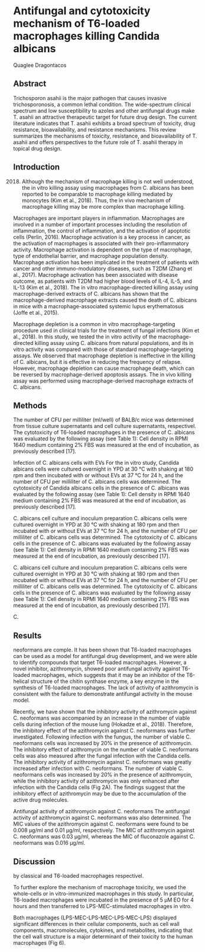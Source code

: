 # Antifungal and cytotoxicity mechanism of T6-loaded macrophages killing Candida albicans
Quaglee Dragontacos


## Abstract
Trichosporon asahii is the major pathogen that causes invasive trichosporonosis, a common lethal condition. The wide-spectrum clinical spectrum and low susceptibility to azoles and other antifungal drugs make T. asahii an attractive therapeutic target for future drug design. The current literature indicates that T. asahii exhibits a broad spectrum of toxicity, drug resistance, bioavailability, and resistance mechanisms. This review summarizes the mechanisms of toxicity, resistance, and bioavailability of T. asahii and offers perspectives to the future role of T. asahii therapy in topical drug design.


## Introduction
 2018. Although the mechanism of macrophage killing is not well understood, the in vitro killing assay using macrophages from C. albicans has been reported to be comparable to macrophage killing mediated by monocytes (Kim et al., 2018). Thus, the in vivo mechanism of macrophage killing may be more complex than macrophage killing.

Macrophages are important players in inflammation. Macrophages are involved in a number of important processes including the resolution of inflammation, the control of inflammation, and the activation of apoptotic cells (Perlin, 2016). Macrophage activation is a key process in cancer, as the activation of macrophages is associated with their pro-inflammatory activity. Macrophage activation is dependent on the type of macrophage, type of endothelial barrier, and macrophage population density. Macrophage activation has been implicated in the treatment of patients with cancer and other immuno-modulatory diseases, such as T2DM (Zhang et al., 2017). Macrophage activation has been associated with disease outcome, as patients with T2DM had higher blood levels of IL-4, IL-5, and IL-13 (Kim et al., 2018). The in vitro macrophage-directed killing assay using macrophage-derived extracts of C. albicans has shown that the macrophage-derived macrophage extracts caused the death of C. albicans in mice with a macrophage-associated systemic lupus erythematosus (Joffe et al., 2015).

Macrophage depletion is a common in vitro macrophage-targeting procedure used in clinical trials for the treatment of fungal infections (Kim et al., 2018). In this study, we tested the in vitro activity of the macrophage-directed killing assay using C. albicans from natural populations, and its in vitro activity was compared with those of standard macrophage-targeting assays. We observed that macrophage depletion is ineffective in the killing of C. albicans, but it is effective in reducing the frequency of relapse. However, macrophage depletion can cause macrophage death, which can be reversed by macrophage-derived apoptosis assays. The in vivo killing assay was performed using macrophage-derived macrophage extracts of C. albicans.


## Methods
The number of CFU per milliliter (ml/well) of BALB/c mice was determined from tissue culture supernatants and cell culture supernatants, respectivel. The cytotoxicity of T6-loaded macrophages in the presence of C. albicans was evaluated by the following assay (see Table 1): Cell density in RPMI 1640 medium containing 2% FBS was measured at the end of incubation, as previously described [17].

Infection of C. albicans cells with EVs
For the in vitro study, Candida albicans cells were cultured overnight in YPD at 30 °C with shaking at 180 rpm and then incubated with or without EVs at 37 °C for 24 h, and the number of CFU per milliliter of C. albicans cells was determined. The cytotoxicity of Candida albicans cells in the presence of C. albicans was evaluated by the following assay (see Table 1): Cell density in RPMI 1640 medium containing 2% FBS was measured at the end of incubation, as previously described [17].

C. albicans cell culture and inoculum preparation
C. albicans cells were cultured overnight in YPD at 30 °C with shaking at 180 rpm and then incubated with or without EVs at 37 °C for 24 h, and the number of CFU per milliliter of C. albicans cells was determined. The cytotoxicity of C. albicans cells in the presence of C. albicans was evaluated by the following assay (see Table 1): Cell density in RPMI 1640 medium containing 2% FBS was measured at the end of incubation, as previously described [17].

C. albicans cell culture and inoculum preparation
C. albicans cells were cultured overnight in YPD at 30 °C with shaking at 180 rpm and then incubated with or without EVs at 37 °C for 24 h, and the number of CFU per milliliter of C. albicans cells was determined. The cytotoxicity of C. albicans cells in the presence of C. albicans was evaluated by the following assay (see Table 1): Cell density in RPMI 1640 medium containing 2% FBS was measured at the end of incubation, as previously described [17].

C.


## Results
neoformans are comple. It has been shown that T6-loaded macrophages can be used as a model for antifungal drug development, and we were able to identify compounds that target T6-loaded macrophages. However, a novel inhibitor, azithromycin, showed poor antifungal activity against T6-loaded macrophages, which suggests that it may be an inhibitor of the T6-helical structure of the chitin synthase enzyme, a key enzyme in the synthesis of T6-loaded macrophages. The lack of activity of azithromycin is consistent with the failure to demonstrate antifungal activity in the mouse model.

Recently, we have shown that the inhibitory activity of azithromycin against C. neoformans was accompanied by an increase in the number of viable cells during infection of the mouse lung (Hokadze et al., 2018). Therefore, the inhibitory effect of the azithromycin against C. neoformans was further investigated. Following infection with the fungus, the number of viable C. neoformans cells was increased by 20% in the presence of azithromycin. The inhibitory effect of azithromycin on the number of viable C. neoformans cells was also measured after the fungal infection with the Candida cells. The inhibitory activity of azithromycin against C. neoformans was greatly increased after infection with C. neoformans. The number of viable C. neoformans cells was increased by 20% in the presence of azithromycin, while the inhibitory activity of azithromycin was only enhanced after infection with the Candida cells (Fig 2A). The findings suggest that the inhibitory effect of azithromycin may be due to the accumulation of the active drug molecules.

Antifungal activity of azithromycin against C. neoformans
The antifungal activity of azithromycin against C. neoformans was also determined. The MIC values of the azithromycin against C. neoformans were found to be 0.008 µg/ml and 0.01 µg/ml, respectively. The MIC of azithromycin against C. neoformans was 0.03 µg/ml, whereas the MIC of fluconazole against C. neoformans was 0.016 µg/ml.


## Discussion
by classical and T6-loaded macrophages respectivel.

To further explore the mechanism of macrophage toxicity, we used the whole-cells or in vitro-immunized macrophages in this study. In particular, T6-loaded macrophages were incubated in the presence of 5 µM EO for 4 hours and then transferred to LPS-MEC-stimulated macrophages in vitro.

Both macrophages (LPS-MEC-LPS-MEC-LPS-MEC-LPS) displayed significant differences in their cellular components, such as cell wall components, macromolecules, cytokines, and metabolites, indicating that the cell wall structure is a major determinant of their toxicity to the human macrophages (Fig 6).
